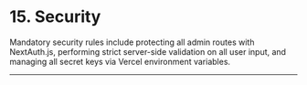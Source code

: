 # 15. Security
Mandatory security rules include protecting all admin routes with NextAuth.js, performing strict server-side validation on all user input, and managing all secret keys via Vercel environment variables.

---

